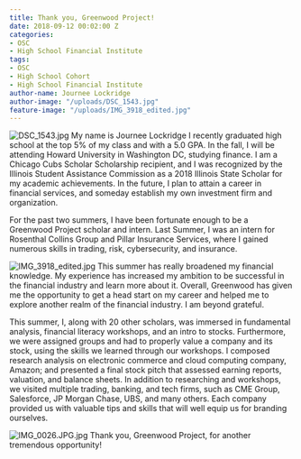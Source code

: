 ```yaml
---
title: Thank you, Greenwood Project!
date: 2018-09-12 00:02:00 Z
categories:
- OSC
- High School Financial Institute
tags:
- OSC
- High School Cohort
- High School Financial Institute
author-name: Journee Lockridge
author-image: "/uploads/DSC_1543.jpg"
feature-image: "/uploads/IMG_3918_edited.jpg"
---
```


![DSC_1543.jpg](/uploads/DSC_1543.jpg) My name is Journee Lockridge I recently graduated high school at the top 5% of my class and with a 5.0 GPA. In the fall, I will be attending Howard University in Washington DC, studying finance.  I am a Chicago Cubs Scholar Scholarship recipient, and I was recognized by the Illinois Student Assistance Commission as a 2018 Illinois State Scholar for my academic achievements. In the future, I plan to attain a career in financial services, and someday establish my own investment firm and organization.

For the past two summers, I have been fortunate enough to be a Greenwood Project scholar and intern. Last Summer, I was an intern for Rosenthal Collins Group and Pillar Insurance Services, where I gained numerous skills in trading, risk, cybersecurity, and insurance.

![IMG_3918_edited.jpg](/uploads/IMG_3918_edited.jpg)  This summer has really broadened my financial knowledge. My experience has increased my ambition to be successful in the financial industry and learn more about it. Overall, Greenwood has given me the opportunity to get a head start on my career and helped me to explore another realm of the financial industry. I am beyond grateful.

This summer, I, along with 20 other scholars, was immersed in fundamental analysis, financial literacy workshops, and an intro to stocks. Furthermore, we were assigned groups and had to properly value a company and its stock, using the skills we learned through our workshops. I composed research analysis on electronic commerce and cloud computing company, Amazon; and presented a final stock pitch that assessed earning reports, valuation, and balance sheets. In addition to researching and workshops, we visited multiple trading, banking, and tech firms, such as CME Group, Salesforce, JP Morgan Chase, UBS, and many others. Each company provided us with valuable tips and skills that will well equip us for branding ourselves.

![IMG_0026.JPG.jpg](/uploads/IMG_0026.JPG.jpg)
Thank you, Greenwood Project, for another tremendous opportunity!